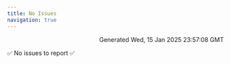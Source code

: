 ```yaml
---
title: No Issues
navigation: true
---
```


<p style="text-align:right;color:#cccs">
Generated Wed, 15 Jan 2025 23:57:08 GMT
</p>
<p>✅ No issues to report ✅</p>



